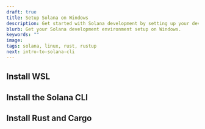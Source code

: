 ```yaml
---
draft: true
title: Setup Solana on Windows
description: Get started with Solana development by setting up your dev environment. Installing the Solana CLI, rust, cargo, web3.js, and a local validator on Windows.
blurb: Get your Solana development environment setup on Windows.
keywords: ""
image:
tags: solana, linux, rust, rustup
next: intro-to-solana-cli
---
```


## Install WSL

## Install the Solana CLI

## Install Rust and Cargo
